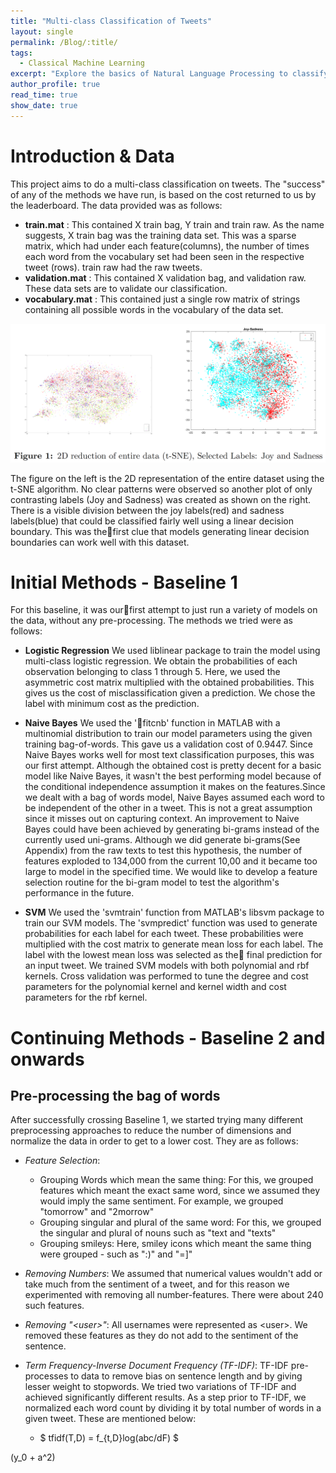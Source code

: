 ```yaml
---
title: "Multi-class Classification of Tweets"
layout: single
permalink: /Blog/:title/
tags:
  - Classical Machine Learning
excerpt: "Explore the basics of Natural Language Processing to classify the sentiment of tweets."
author_profile: true
read_time: true
show_date: true
---
```


# Introduction & Data

This project aims to do a multi-class classification on tweets. The "success" of any of the methods
we have run, is based on the cost returned to us by the leaderboard. The data provided was as
follows:
* **train.mat** : This contained X train bag, Y train and train raw. As the name suggests,
X train bag was the training data set. This was a sparse matrix, which had under each
feature(columns), the number of times each word from the vocabulary set had been seen in
the respective tweet (rows). train raw had the raw tweets.
* **validation.mat** : This contained X validation bag, and validation raw. These data sets are
to validate our classification.
* **vocabulary.mat** : This contained just a single row matrix of strings containing all possible
words in the vocabulary of the data set.

<center><img src="/images/Posts/Tweets_Tsne.png" width="600"></center>

The figure on the left is the 2D representation of the entire dataset using the t-SNE algorithm.
No clear patterns were observed so another plot of only contrasting labels (Joy and Sadness) was
created as shown on the right. There is a visible division between the joy labels(red) and sadness
labels(blue) that could be classified fairly well using a linear decision boundary. This was thefirst
clue that models generating linear decision boundaries can work well with this dataset.

# Initial Methods - Baseline 1

For this baseline, it was ourfirst attempt to just run a variety of models on the data, without any
pre-processing. The methods we tried were as follows:
* **Logistic Regression** We used liblinear package to train the model using multi-class logistic
regression. We obtain the probabilities of each observation belonging to class 1 through 5.
Here, we used the asymmetric cost matrix multiplied with the obtained probabilities. This
gives us the cost of misclassification given a prediction. We chose the label with minimum
cost as the prediction.

* **Naive Bayes** We used the 'fitcnb' function in MATLAB with a multinomial distribution to
train our model parameters using the given training bag-of-words. This gave us a validation
cost of 0.9447. Since Naive Bayes works well for most text classification purposes, this
was our first attempt. Although the obtained cost is pretty decent for a basic model like
Naive Bayes, it wasn't the best performing model because of the conditional independence
assumption it makes on the features.Since we dealt with a bag of words model, Naive Bayes
assumed each word to be independent of the other in a tweet. This is not a great assumption
since it misses out on capturing context. An improvement to Naive Bayes could have been
achieved by generating bi-grams instead of the currently used uni-grams. Although we did
generate bi-grams(See Appendix) from the raw texts to test this hypothesis, the number of
features exploded to 134,000 from the current 10,00 and it became too large to model in the
specified time. We would like to develop a feature selection routine for the bi-gram model to
test the algorithm's performance in the future.

* **SVM** We used the 'svmtrain' function from MATLAB's libsvm package to train our SVM
models. The 'svmpredict' function was used to generate probabilities for each label for each
tweet. These probabilities were multiplied with the cost matrix to generate mean loss for
each label. The label with the lowest mean loss was selected as the final prediction for an
input tweet. We trained SVM models with both polynomial and rbf kernels. Cross validation
was performed to tune the degree and cost parameters for the polynomial kernel and kernel
width and cost parameters for the rbf kernel.

# Continuing Methods - Baseline 2 and onwards

## Pre-processing the bag of words

After successfully crossing Baseline 1, we started trying many different preprocessing approaches
to reduce the number of dimensions and normalize the data in order to get to a lower cost. They
are as follows:
* *Feature Selection*:
  - Grouping Words which mean the same thing: For this, we grouped features which meant
    the exact same word, since we assumed they would imply the same sentiment. For
    example, we grouped "tomorrow" and "2morrow"
  - Grouping singular and plural of the same word: For this, we grouped the singular and
    plural of nouns such as "text and "texts"
  - Grouping smileys: Here, smiley icons which meant the same thing were grouped - such
    as ":)" and "=]"

* *Removing Numbers*: We assumed that numerical values wouldn't add or take much from the
sentiment of a tweet, and for this reason we experimented with removing all number-features.
There were about 240 such features.

* *Removing "\<user\>"*: All usernames were represented as \<user\>. We removed these features
as they do not add to the sentiment of the sentence.

* *Term Frequency-Inverse Document Frequency (TF-IDF)*: TF-IDF pre-processes to
data to remove bias on sentence length and by giving lesser weight to stopwords. We tried two
variations of TF-IDF and achieved significantly different results. As a step prior to TF-IDF,
we normalized each word count by dividing it by total number of words in a given tweet.
These are mentioned below:
  - $ tfidf(T,D) = f_{t,D}log(abc/dF) $

\(y_0 + a^2\)
